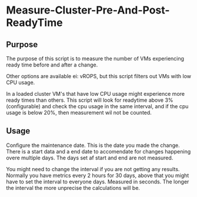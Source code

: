 # Measure-Cluster-Pre-And-Post-ReadyTime

## Purpose
The purpose of this script is to measure the number of VMs experiencing ready time before and after a change.

Other options are available ei: vROPS, but this script filters out VMs with low CPU usage.

In a loaded cluster VM's that have low CPU usage might experience more ready times than others. This script will look for readytime above 3% (configurable) and check the cpu usage in the same interval, and if the cpu usage is below 20%, then measurement wil not be counted.

## Usage
Configure the maintenance date. This is the date you made the change. There is a start data and a end date to accomendate for changes happening overe multiple days. The days set af start and end are not measured.

You might need to change the interval if you are not getting any results. Normally you have metrics every 2 hours for 30 days, above that you might have to set the interval to everyone days. Measured in seconds. The longer the interval the more unprecise the calculations will be.
